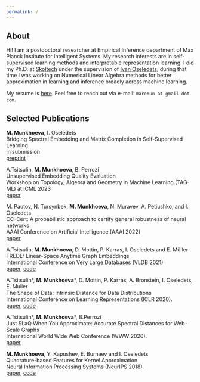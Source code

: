 ```yaml
---
permalink: /
---
```

## About

Hi! I am a postdoctoral researcher at Empirical Inference department of Max Planck Institute for Intelligent Systems. My research interests are in self-supervised learning methods and interpretable representation learning.
I did my Ph.D. at [Skoltech](https:\\www.skoltech.ru) under the supervision of [Ivan Oseledets](https://scholar.google.com/citations?user=5kMqBQEAAAAJ&hl=en), during that time I was working on Numerical Linear Algebra methods for better approximation in learning and inference broadly across machine learning.

My resume is [here](cv-gh-pages.pdf). Feel free to reach out via e-mail: `maremun at gmail dot com`.

## Selected Publications

**M. Munkhoeva**, I. Oseledets<br>
Bridging Spectral Embedding and Matrix Completion in Self-Supervised Learning<br>
in submission<br>
[preprint](https://arxiv.org/abs/2305.19818)

A.Tsitsulin, **M. Munkhoeva**, B. Perrozi<br>
Unsupervised Embedding Quality Evaluation<br>
Workshop on Topology, Algebra and Geometry in Machine Learning (TAG-ML) at ICML 2023<br>
[paper](https://arxiv.org/abs/2305.16562)

M. Pautov, N. Tursynbek, **M. Munkhoeva**, N. Muravev, A. Petiushko, and I. Oseledets<br>
CC-Cert: A probabilistic approach to certify general robustness of neural networks<br>
AAAI Conference on Artificial Intelligence (AAAI 2022)<br>
[paper](https://ojs.aaai.org/index.php/AAAI/article/view/20768)

A.Tsitsulin, **M. Munkhoeva**, D. Mottin, P. Karras, I. Oseledets and E. M&uuml;ller<br>
FREDE: Linear-Space Anytime Graph Embeddings<br>
International Conference on Very Large Databases (VLDB 2021)<br>
[paper](https://arxiv.org/abs/2006.04746), [code](https://github.com/xgfs/frede)

 A.Tsitsulin\*, **M. Munkhoeva**\*, D. Mottin, P. Karras, A. Bronstein, I. Oseledets, E. Muller<br>
The Shape of Data: Intrinsic Distance for Data Distributions<br>
International Conference on Learning Representations (ICLR 2020).<br>
[paper](https://openreview.net/forum?id=HyebplHYwB&noteId=HyebplHYwB), [code](https://github.com/xgfs/imd)

A.Tsitsulin\*, **M. Munkhoeva**\*, B.Perrozi<br>
Just SLaQ When You Approximate: Accurate Spectral Distances for Web-Scale Graphs<br>
International World Wide Web Conference (WWW 2020).<br>
[paper](https://dl.acm.org/doi/10.1145/3366423.3380026)

**M. Munkhoeva**, Y. Kapushev, E. Burnaev and I. Oseledets<br>
Quadrature-based Features for Kernel Approximation<br>
Neural Information Processing Systems (NeurIPS 2018).<br>
[paper](https://arxiv.org/abs/1802.03832), [code](https://github.com/maremun/quffka)
